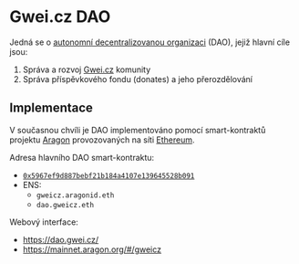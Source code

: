 # Gwei.cz DAO

Jedná se o [autonomní decentralizovanou organizaci](https://en.wikipedia.org/wiki/Decentralized_autonomous_organization) (DAO), jejiž hlavní cíle jsou:
1. Správa a rozvoj [Gwei.cz](https://gwei.cz) komunity
2. Správa příspěvkového fondu (donates) a jeho přerozdělování


## Implementace

V současnou chvíli je DAO implementováno pomocí smart-kontraktů projektu [Aragon](https://aragon.org/) provozovaných na síti [Ethereum](https://ethereum.org/).

Adresa hlavního DAO smart-kontraktu:
* [`0x5967ef9d887bebf21b184a4107e139645528b091`](https://etherscan.io/address/gweicz.aragonid.eth)
* ENS:
  * `gweicz.aragonid.eth`
  * `dao.gweicz.eth`


Webový interface: 
* <https://dao.gwei.cz/>
* <https://mainnet.aragon.org/#/gweicz>
